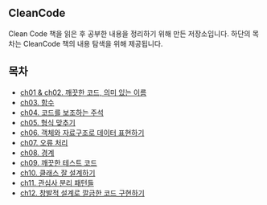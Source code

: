 ## CleanCode

Clean Code 책을 읽은 후 공부한 내용을 정리하기 위해 만든 저장소입니다.
하단의 목차는 CleanCode 책의 내용 탐색을 위해 제공됩니다.

## 목차
* [ch01 & ch02. 깨끗한 코드, 의미 있는 이름](https://github.com/codesche/CleanCode-study/blob/main/chap01%20%26%20chap02.md)
* [ch03. 함수](https://github.com/codesche/CleanCode-study/blob/main/chap03-%ED%95%A8%EC%88%98.md)
* [ch04. 코드를 보조하는 주석](https://github.com/codesche/CleanCode-study/blob/main/chap04-%EC%BD%94%EB%93%9C%EB%A5%BC%20%EB%B3%B4%EC%A1%B0%ED%95%98%EB%8A%94%20%EC%A3%BC%EC%84%9D.md)
* [ch05. 형식 맞추기](https://github.com/codesche/CleanCode-study/blob/main/chap05-%ED%98%95%EC%8B%9D%20%EB%A7%9E%EC%B6%94%EA%B8%B0.md)
* [ch06. 객체와 자료구조로 데이터 표현하기](https://github.com/codesche/CleanCode-study/blob/main/chap06-%EA%B0%9D%EC%B2%B4%EC%99%80%20%EC%9E%90%EB%A3%8C%EA%B5%AC%EC%A1%B0.md)
* [ch07. 오류 처리](https://github.com/codesche/CleanCode-study/blob/main/chap07-%EC%98%A4%EB%A5%98%20%EC%B2%98%EB%A6%AC.md)
* [ch08. 경계](https://github.com/codesche/CleanCode-study/blob/main/chap08-%EA%B2%BD%EA%B3%84.md)
* [ch09. 깨끗한 테스트 코드](https://github.com/codesche/CleanCode-study/blob/main/chap09-%EA%B9%A8%EB%81%97%ED%95%9C%20%ED%85%8C%EC%8A%A4%ED%8A%B8%20%EC%BD%94%EB%93%9C.md)
* [ch10. 클래스 잘 설계하기](https://github.com/codesche/CleanCode-study/blob/main/chap10-%ED%81%B4%EB%9E%98%EC%8A%A4%20%EC%9E%98%20%EC%84%A4%EA%B3%84%ED%95%98%EA%B8%B0.md)
* [ch11. 관심사 분리 패턴들](https://github.com/codesche/CleanCode-study/blob/main/chap11-%EA%B4%80%EC%8B%AC%EC%82%AC%20%EB%B6%84%EB%A6%AC%20%ED%8C%A8%ED%84%B4%EB%93%A4.md)
* [ch12. 창발적 설계로 깔금한 코드 구현하기](https://github.com/codesche/CleanCode-study/blob/main/chap12-%EC%B0%BD%EB%B0%9C%EC%A0%81%20%EC%84%A4%EA%B3%84%EB%A1%9C%20%EA%B9%94%EB%81%94%ED%95%9C%20%EC%BD%94%EB%93%9C%20%EA%B5%AC%ED%98%84%ED%95%98%EA%B8%B0.md)
